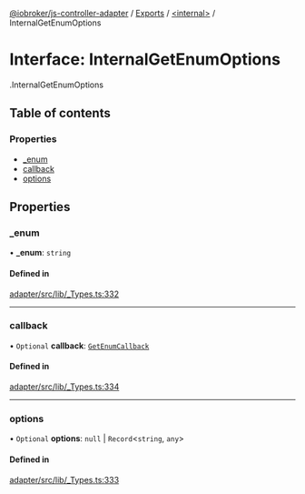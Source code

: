 [@iobroker/js-controller-adapter](../README.md) / [Exports](../modules.md) / [<internal\>](../modules/internal_.md) / InternalGetEnumOptions

# Interface: InternalGetEnumOptions

[<internal>](../modules/internal_.md).InternalGetEnumOptions

## Table of contents

### Properties

- [\_enum](internal_.InternalGetEnumOptions.md#_enum)
- [callback](internal_.InternalGetEnumOptions.md#callback)
- [options](internal_.InternalGetEnumOptions.md#options)

## Properties

### \_enum

• **\_enum**: `string`

#### Defined in

[adapter/src/lib/_Types.ts:332](https://github.com/ioBroker/ioBroker.js-controller/blob/ef3265a4/packages/adapter/src/lib/_Types.ts#L332)

___

### callback

• `Optional` **callback**: [`GetEnumCallback`](../modules/internal_.md#getenumcallback)

#### Defined in

[adapter/src/lib/_Types.ts:334](https://github.com/ioBroker/ioBroker.js-controller/blob/ef3265a4/packages/adapter/src/lib/_Types.ts#L334)

___

### options

• `Optional` **options**: ``null`` \| `Record`<`string`, `any`\>

#### Defined in

[adapter/src/lib/_Types.ts:333](https://github.com/ioBroker/ioBroker.js-controller/blob/ef3265a4/packages/adapter/src/lib/_Types.ts#L333)
